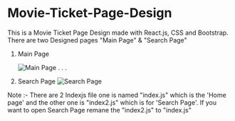 # Movie-Ticket-Page-Design
This is a Movie Ticket Page Design made with React.js, CSS and Bootstrap. There are two Designed pages "Main Page" &amp; "Search Page"
1. Main Page
   
   ![Main Page](https://github.com/Ansari-Irfan-360/Movie-Ticket-Page-Design/assets/115148633/b40f0342-839d-40f8-b4fc-29b6f8de16f6)
.
.
.
2. Search Page
![Search Page](https://github.com/Ansari-Irfan-360/Movie-Ticket-Page-Design/assets/115148633/6f46d449-5c6f-4419-a047-58517b11dd33)


Note :- There are 2 Indexjs file one is named "index.js" which is the 'Home page' and the other one is "index2.js" which is for 'Search Page'.
If you want to open Search Page remane the "index2.js" to "index.js"

